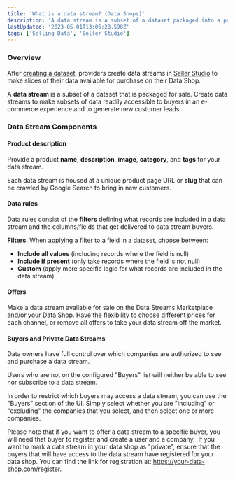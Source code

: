 ```yaml
---
title: 'What is a data stream? (Data Shops)'
description: 'A data stream is a subset of a dataset packaged into a product for sale.'
lastUpdated: '2023-05-01T13:06:28.598Z'
tags: ['Selling Data', 'Seller Studio']
---
```

### Overview

After [creating a dataset](https://kb.narrative.io/create-a-dataset), providers create data streams in [Seller Studio](https://app-dev.narrative.io/app/seller-studio) to make slices of their data available for purchase on their Data Shop. 

A **data stream** is a subset of a dataset that is packaged for sale. Create data streams to make subsets of data readily accessible to buyers in an e-commerce experience and to generate new customer leads.

### Data Stream Components

#### Product description

Provide a product **name**, **description**, **image**, **category**, and **tags** for your data stream.

Each data stream is housed at a unique product page URL or **slug** that can be crawled by Google Search to bring in new customers.

#### Data rules

Data rules consist of the **filters** defining what records are included in a data stream and the columns/fields that get delivered to data stream buyers.

**Filters**. When applying a filter to a field in a dataset, choose between:

*   **Include all values** (including records where the field is null)
*   **Include if present** (only take records where the field is not null)
*   **Custom** (apply more specific logic for what records are included in the data stream)

#### Offers

Make a data stream available for sale on the Data Streams Marketplace and/or your Data Shop. Have the flexibility to choose different prices for each channel, or remove all offers to take your data stream off the market.

#### Buyers and Private Data Streams

Data owners have full control over which companies are authorized to see and purchase a data stream.

Users who are not on the configured "Buyers" list will neither be able to see nor subscribe to a data stream. 

In order to restrict which buyers may access a data stream, you can use the "Buyers" section of the UI. Simply select whether you are "including" or "excluding" the companies that you select, and then select one or more companies.

  
Please note that if you want to offer a data stream to a specific buyer, you will need that buyer to register and create a user and a company.  If you want to mark a data stream in your data shop as "private", ensure that the buyers that will have access to the data stream have registered for your data shop. You can find the link for registration at: https://your-data-shop.com/register.
